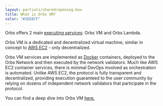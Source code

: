 ```yaml
---
layout: partials/shared/opening-box
title: What is Orbs VM?
color: "#1EE6CF"
---
```


Orbs offers 2 main [executing services](/execution-services): Orbs VM and Orbs Lambda.

Orbs VM is a dedicated and decentralized virtual machine, similar in concept to [AWS EC2](https://aws.amazon.com/ec2/) - only decentralized.

Orbs VM services are implemented as [Docker](https://www.docker.com/) containers, deployed to the Orbs Network and then executed by the network validators. Much like AWS EC2 container services, there is minimal DevOps involved as orchestration is automated. Unlike AWS EC2, the protocol is fully transparent and decentralized, providing execution guaranteed to the user community by relying on dozens of independent network validators that participate in the protocol.

You can find a deep dive into Orbs VM [here.](/Deep-Dive-to-Orbs-VM)
